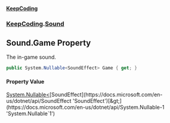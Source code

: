 #### [KeepCoding](index.md 'index')
### [KeepCoding](KeepCoding.md 'KeepCoding').[Sound](Sound.md 'KeepCoding.Sound')
## Sound.Game Property
The in-game sound.  
```csharp
public System.Nullable<SoundEffect> Game { get; }
```
#### Property Value
[System.Nullable&lt;](https://docs.microsoft.com/en-us/dotnet/api/System.Nullable-1 'System.Nullable`1')[SoundEffect](https://docs.microsoft.com/en-us/dotnet/api/SoundEffect 'SoundEffect')[&gt;](https://docs.microsoft.com/en-us/dotnet/api/System.Nullable-1 'System.Nullable`1')

